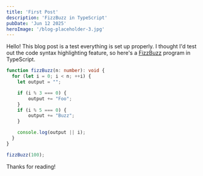 ```yaml
---
title: 'First Post'
description: 'FizzBuzz in TypeScript'
pubDate: 'Jun 12 2025'
heroImage: '/blog-placeholder-3.jpg'
---
```


Hello! This blog post is a test everything is set up properly. I
thought I'd test out the code syntax highlighting feature, so here's a
[FizzBuzz](https://en.wikipedia.org/wiki/Fizz_buzz) program in TypeScript.

```ts
function fizzBuzz(n: number): void {
  for (let i = 0; i < n; ++i) {
    let output = "";

    if (i % 3 === 0) {
        output += "Foo";
    }
    if (i % 5 === 0) {
        output += "Buzz";
    }

    console.log(output || i);
  }
}

fizzBuzz(100);
```

Thanks for reading!
